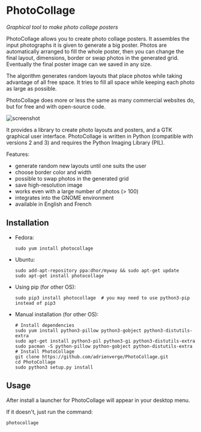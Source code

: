 PhotoCollage
============

*Graphical tool to make photo collage posters*

PhotoCollage allows you to create photo collage posters. It assembles the input
photographs it is given to generate a big poster. Photos are automatically
arranged to fill the whole poster, then you can change the final layout,
dimensions, border or swap photos in the generated grid. Eventually the final
poster image can we saved in any size.

The algorithm generates random layouts that place photos while taking advantage
of all free space. It tries to fill all space while keeping each photo as
large as possible.

PhotoCollage does more or less the same as many commercial websites do, but
for free and with open-source code.

![screenshot](https://github.com/adrienverge/PhotoCollage/raw/v1.2.0/screenshots/photocollage-1.2-preview.png)

It provides a library to create photo layouts and posters, and a GTK graphical
user interface. PhotoCollage is written in Python (compatible with versions 2
and 3) and requires the Python Imaging Library (PIL).

Features:
* generate random new layouts until one suits the user
* choose border color and width
* possible to swap photos in the generated grid
* save high-resolution image
* works even with a large number of photos (> 100)
* integrates into the GNOME environment
* available in English and French

Installation
------------

* Fedora:
  ```
  sudo yum install photocollage
  ```

* Ubuntu:
  ```
  sudo add-apt-repository ppa:dhor/myway && sudo apt-get update
  sudo apt-get install photocollage
  ```

* Using pip (for other OS):
  ```
  sudo pip3 install photocollage  # you may need to use python3-pip instead of pip3
  ```

* Manual installation (for other OS):
  ```
  # Install dependencies
  sudo yum install python3-pillow python3-gobject python3-distutils-extra
  sudo apt-get install python3-pil python3-gi python3-distutils-extra
  sudo pacman -S python-pillow python-gobject python-distutils-extra
  # Install PhotoCollage
  git clone https://github.com/adrienverge/PhotoCollage.git
  cd PhotoCollage
  sudo python3 setup.py install
  ```

Usage
-----

After install a launcher for PhotoCollage will appear in your desktop menu.

If it doesn't, just run the command:
```
photocollage
```

